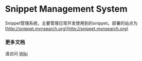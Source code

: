 Snippet Management System
====================================
Snippet管理系统，主要管理日常开发使用到的snippet。部署的站点为 [http://snippet.mvnsearch.org](http://snippet.mvnsearch.org)

### 更多文档
请访问 [Wiki](https://github.com/linux-china/esnippet/wiki)